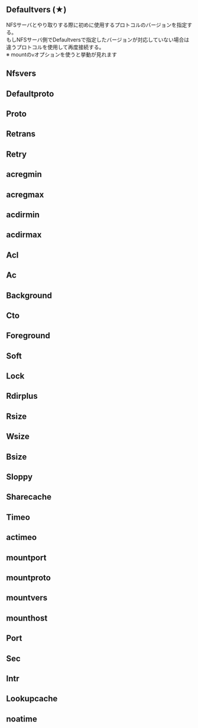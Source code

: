 ## Defaultvers (★)
NFSサーバとやり取りする際に初めに使用するプロトコルのバージョンを指定する。  
もしNFSサーバ側でDefaultversで指定したバージョンが対応していない場合は違うプロトコルを使用して再度接続する。  
※ mountの`v`オプションを使うと挙動が見れます

## Nfsvers
## Defaultproto
## Proto
## Retrans
## Retry
## acregmin
## acregmax
## acdirmin
## acdirmax
## Acl
## Ac
## Background
## Cto
## Foreground
## Soft
## Lock
## Rdirplus
## Rsize
## Wsize
## Bsize
## Sloppy
## Sharecache
## Timeo
## actimeo
## mountport
## mountproto
## mountvers
## mounthost
## Port
## Sec
## Intr
## Lookupcache
## noatime
